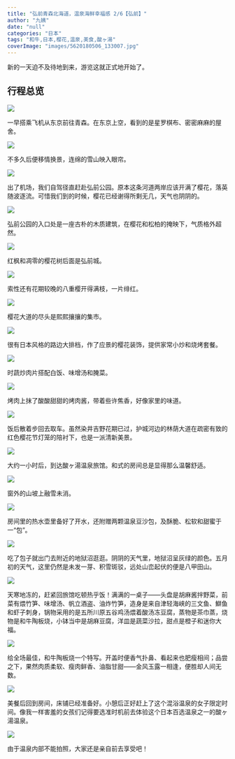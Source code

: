 ```yaml
---
title: "弘前青森北海道，温泉海鲜幸福感 2/6【弘前】"
author: "九姨"
date: "null"
categories: "日本"
tags: "和牛,日本,樱花,温泉,美食,酸ヶ湯"
coverImage: "images/5620180506_133007.jpg"
---
```


新的一天迫不及待地到来，游览这就正式地开始了。

## 行程总览

![](images/Screen-Shot-2018-08-20-at-21.02.09.png)

一早搭乘飞机从东京前往青森。在东京上空，看到的是星罗棋布、密密麻麻的屋舍。

![](images/5620180506_081837.jpg)

不多久后便移情换景，连绵的雪山映入眼帘。

![](images/5620180506_083706.jpg)

出了机场，我们自驾径直赶赴弘前公园。原本这条河道两岸应该开满了樱花，落英随波逐流。可惜我们到的时候，樱花已经谢得所剩无几，天气也阴阴的。

![](images/56P1030246.jpg)

弘前公园的入口处是一座古朴的木质建筑，在樱花和松柏的掩映下，气质格外超然。

![](images/5620180506_115247.jpg)

红枫和凋零的樱花树后面是弘前城。

![](images/56P1030288.jpg)

索性还有花期较晚的八重樱开得满枝，一片绯红。

![](images/5620180506_122012.jpg)

樱花大道的尽头是熙熙攘攘的集市。

![](images/5620180506_131645_1.jpg)

很有日本风格的路边大排档，作了应景的樱花装饰，提供家常小炒和烧烤套餐。

![](images/56P1030344.jpg)

时蔬炒肉片搭配白饭、味增汤和腌菜。

![](images/56P1030338.jpg)

烤肉上抹了酸酸甜甜的烤肉酱，带着些许焦香，好像家里的味道。

![](images/56P1030341.jpg)

饭后散着步回去取车。虽然染井吉野花期已过，护城河边的林荫大道在疏密有致的红色樱花节灯笼的陪衬下，也是一派清新美景。

![](images/5620180506_133008.jpg)

大约一小时后，到达酸ヶ湯温泉旅馆。和式的房间总是显得那么温馨舒适。

![](images/5620180506_153835.jpg)

窗外的山坡上融雪未消。

![](images/57IMG_20180507_090828.jpg)

房间里的热水壶里备好了开水，还附赠两颗温泉豆沙包，及酥脆、松软和甜蜜于一“包”。

![](images/5620180506_160304.jpg)

吃了包子就出门去附近的地狱沼逛逛。阴阴的天气里，地狱沼呈灰绿的颜色。五月初的天气，这里仍然是未发一芽、积雪斑驳，远处山峦起伏的便是八甲田山。

![](images/5620180506_163420.jpg)

天寒地冻的，赶紧回旅馆吃顿热乎饭！满满的一桌子——头盘是胡麻酱拌野菜，前菜有煨竹笋、味增汤、帆立酒盗、油炸竹笋，造身是来自津轻海峡的三文鱼、鰤鱼和虾子刺身，锅物采用的是五所川原五谷鸡汤煨着酸汤冻豆腐，蒸物是茶巾蒸，烧物是和牛陶板烧，小钵当中是胡麻豆腐，洋皿是蔬菜沙拉，甜点是橙子和迷你大福。

![](images/56IMG_20180506_174231.jpg)

给全场最佳，和牛陶板烧一个特写。开盖时便香气扑鼻、看起来也肥瘦相间；品尝之下，果然肉质柔软、瘦肉鲜香、油脂甘甜——金风玉露一相逢，便胜却人间无数。

![](images/5620180506_174843.jpg)

美餐后回到房间，床铺已经准备好。小憩后正好赶上了这个混浴温泉的女子限定时间。像我一样害羞的女孩们记得要选准时机前去体验这个日本百选温泉之一的酸ヶ湯温泉。

![](images/5620180506_184132.jpg)

由于温泉内部不能拍照，大家还是亲自前去享受吧！
